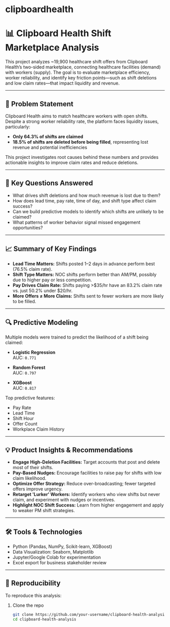 # clipboardhealth

# 📊 Clipboard Health Shift Marketplace Analysis

This project analyzes ~19,900 healthcare shift offers from Clipboard Health’s two-sided marketplace, connecting healthcare facilities (demand) with workers (supply). The goal is to evaluate marketplace efficiency, worker reliability, and identify key friction points—such as shift deletions and low claim rates—that impact liquidity and revenue.

---

## 📌 Problem Statement

Clipboard Health aims to match healthcare workers with open shifts. Despite a strong worker reliability rate, the platform faces liquidity issues, particularly:

- **Only 64.3% of shifts are claimed**
- **18.5% of shifts are deleted before being filled**, representing lost revenue and potential inefficiencies

This project investigates root causes behind these numbers and provides actionable insights to improve claim rates and reduce deletions.

---

## 🧠 Key Questions Answered

- What drives shift deletions and how much revenue is lost due to them?
- How does lead time, pay rate, time of day, and shift type affect claim success?
- Can we build predictive models to identify which shifts are unlikely to be claimed?
- What patterns of worker behavior signal missed engagement opportunities?

---

## 📈 Summary of Key Findings

- **Lead Time Matters:** Shifts posted 1–2 days in advance perform best (76.5% claim rate).
- **Shift Type Matters:** NOC shifts perform better than AM/PM, possibly due to higher pay or less competition.
- **Pay Drives Claim Rate:** Shifts paying >$35/hr have an 83.2% claim rate vs. just 50.2% under $20/hr.
- **More Offers ≠ More Claims:** Shifts sent to fewer workers are more likely to be filled.

---

## 🔍 Predictive Modeling

Multiple models were trained to predict the likelihood of a shift being claimed:

- **Logistic Regression**  
  AUC: `0.771`

- **Random Forest**  
  AUC: `0.797`

- **XGBoost**  
  AUC: `0.817`

Top predictive features:
- Pay Rate
- Lead Time
- Shift Hour
- Offer Count
- Workplace Claim History

---

## 💡 Product Insights & Recommendations

- **Engage High-Deletion Facilities:** Target accounts that post and delete most of their shifts.
- **Pay-Based Nudges:** Encourage facilities to raise pay for shifts with low claim likelihood.
- **Optimize Offer Strategy:** Reduce over-broadcasting; fewer targeted offers improve urgency.
- **Retarget 'Lurker' Workers:** Identify workers who view shifts but never claim, and experiment with nudges or incentives.
- **Highlight NOC Shift Success:** Learn from higher engagement and apply to weaker PM shift strategies.

---

## 🛠️ Tools & Technologies

- Python (Pandas, NumPy, Scikit-learn, XGBoost)
- Data Visualization: Seaborn, Matplotlib
- Jupyter/Google Colab for experimentation
- Excel export for business stakeholder review

---

## 🧪 Reproducibility

To reproduce this analysis:

1. Clone the repo  
   ```bash
   git clone https://github.com/your-username/clipboard-health-analysis.git
   cd clipboard-health-analysis
